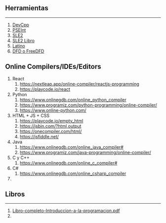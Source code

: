 ## Herramientas
---

1. [DevCpp](https://sourceforge.net/projects/orwelldevcpp/files/Portable%20Releases/Dev-Cpp%205.11%20TDM-GCC%20x64%204.9.2%20Portable.7z/download)
2. [PSEInt](https://pseint.sourceforge.net/index.php?page=descargas.php&os=w32)
3. [SLE2](http://www.cnc.una.py/sl/setup.exe)
4. [SLE2 Libro](https://www.cnc.una.py/sl/libro-sl.pdf)
5. [Latino](https://github.com/MelvinG24/Latino/releases/download/v1.4.1/Latino-1.4.1-Win.exe)
6. [DFD o FreeDFD](https://storage.googleapis.com/google-code-archive-downloads/v2/code.google.com/freedfd/FreeDFD-1.1.zip)

## Online Compilers/IDEs/Editors

1. React
   1. https://nextleap.app/online-compiler/reactjs-programming
   2. https://playcode.io/react
2. Python
   1. https://www.onlinegdb.com/online_python_compiler
   2. https://www.programiz.com/python-programming/online-compiler/
   3. https://www.online-python.com/
3. HTML + JS + CSS
   1. https://playcode.io/empty_html
   2. https://jsbin.com/?html,output
   3. https://onecompiler.com/html/
   4. https://jsfiddle.net/
4. Java
   1. https://www.onlinegdb.com/online_java_compiler#
   2. https://www.programiz.com/java-programming/online-compiler/
5. C y C++
   1. https://www.onlinegdb.com/online_c_compiler#
6. C#
   1. https://www.onlinegdb.com/online_csharp_compiler
7. 

## Libros
---
1. [Libro-completo-Introduccion-a-la-programacion.pdf](https://www.uv.mx/personal/pmartinez/files/2021/03/Libro-completo-Introduccion-a-la-programacion.pdf)
2. 